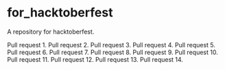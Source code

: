 # for_hacktoberfest
A repository for hacktoberfest.

Pull request 1.
Pull request 2.
Pull request 3.
Pull request 4.
Pull request 5.
Pull request 6.
Pull request 7.
Pull request 8.
Pull request 9.
Pull request 10.
Pull request 11.
Pull request 12.
Pull request 13.
Pull request 14.
